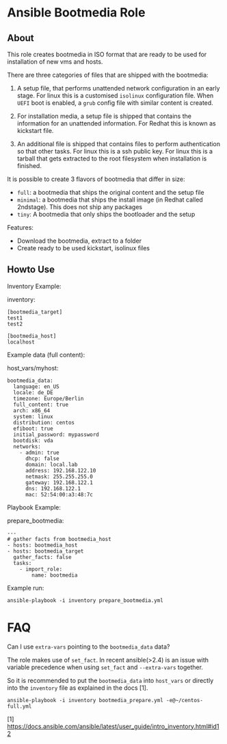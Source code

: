 # Ansible Bootmedia Role

## About 

This role creates bootmedia in ISO format that
are ready to be used for installation of new vms and hosts. 

There are three categories of files that are shipped with the bootmedia:

1. A setup file, that performs unattended network configuration
in an early stage. For linux this is a customised `isolinux` configuration file.
When `UEFI` boot is enabled, a `grub` config file with similar content is created.

2. For  installation media, a setup file is shipped that contains the information for an
unattended information. For Redhat this is known as kickstart file.

3. An additional file is shipped that contains files to perform authentication so
that other tasks. For linux this is a ssh public key. For linux this is
a tarball that gets extracted to the root filesystem when installation is
finished.

It is possible to create 3 flavors of bootmedia that differ in size:

- `full`: a bootmedia that ships the original content and the setup file
- `minimal`: a bootmedia that ships the install image (in Redhat called
  2ndstage). This does not ship any packages
- `tiny`: A bootmedia that only ships the bootloader and the setup

Features:
- Download the bootmedia, extract to a folder
- Create ready to be used kickstart, isolinux files

## Howto Use

Inventory Example:

inventory:
```
[bootmedia_target]
test1
test2

[bootmedia_host]
localhost
```

Example data (full content):

host_vars/myhost:
```
bootmedia_data:
  language: en_US
  locale: de_DE
  timezone: Europe/Berlin
  full_content: true
  arch: x86_64
  system: linux
  distribution: centos
  efiboot: true
  initial_password: mypassword
  bootdisk: vda
  networks:
    - admin: true
      dhcp: false
      domain: local.lab
      address: 192.168.122.10
      netmask: 255.255.255.0
      gateway: 192.168.122.1
      dns: 192.168.122.1
      mac: 52:54:00:a3:48:7c
```

Playbook Example:

prepare_bootmedia:
```
---
# gather facts from bootmedia_host
- hosts: bootmedia_host
- hosts: bootmedia_target
  gather_facts: false
  tasks:
    - import_role: 
        name: bootmedia
```



Example run:

```
ansible-playbook -i inventory prepare_bootmedia.yml
```

# FAQ

Can I use `extra-vars` pointing to the `bootmedia_data` data?

The role makes use of `set_fact`. 
In recent ansible(>2.4) is an issue with variable precedence 
when using `set_fact` and `--extra-vars` together.

So it is recommended to put the `bootmedia_data` into `host_vars` or directly
into the `inventory` file as explained in the docs [1].

```
ansible-playbook -i inventory bootmedia_prepare.yml -e@~/centos-full.yml
```

[1] https://docs.ansible.com/ansible/latest/user_guide/intro_inventory.html#id12
